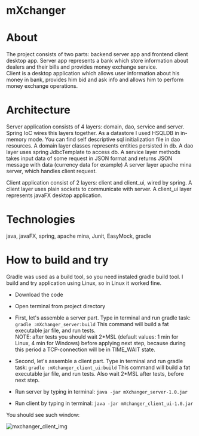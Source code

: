 # mXchanger

# About

The project consists of two parts: backend server app and frontend client desktop app.
Server app represents a bank which store information about dealers and their bills and provides money exchange service.  
Client is a desktop application which allows user information about his money in bank, provides him bid and ask info and allows him to perform money exchange operations.


# Architecture

Server application consists of 4 layers: domain, dao, service and server. Spring IoC wires this layers together.
As a datastore I used HSQLDB in in-memory mode. You can find self descriptive sql initialization file in dao resources.
A domain layer classes represents entities persisted in db.
A dao layer uses spring JdbcTemplate to access db.
A service layer methods takes input data of some request in JSON format and returns JSON message with data (currency data for example)
A server layer apache mina server, which handles client request.

Client application consist of 2 layers: client and client_ui, wired by spring.
A client layer uses plain sockets to communicate with server.
A client_ui layer represents javaFX desktop application.

# Technologies

java, javaFX, spring, apache mina, Junit, EasyMock, gradle

# How to build and try

Gradle was used as a build tool, so you need instaled gradle build tool. I build and try application using Linux, so in Linux it worked fine.

- Download the code

- Open terminal from project directory

- First, let's assemble a server part. Type in terminal and run gradle task: `gradle :mXchanger_server:build`
This command will build a fat executable jar file, and run tests.  
NOTE: after tests you should wait 2*MSL (default values: 1 min for Linux, 4 min for Windows) before applying next step, because during this period a TCP-connection will be in TIME_WAIT state.

- Second, let's assemble a client part. Type in terminal and run gradle task: `gradle :mXchanger_client_ui:build`
This command will build a fat executable jar file, and run tests. Also wait  2*MSL after tests, before next step.

- Run  server by typing in terminal: `java -jar mXchanger_server-1.0.jar`

- Run  client by typing in terminal: `java -jar mXchanger_client_ui-1.0.jar`

You should see such window:

![mxchanger_client_img](https://cloud.githubusercontent.com/assets/6363051/14511672/e6a0c2fe-01e1-11e6-8334-947b4dbaea71.png)
